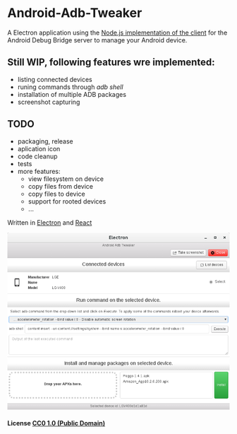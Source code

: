 # Android-Adb-Tweaker

A Electron application using the [Node.js implementation of the client][1] for the Android Debug Bridge server to manage your Android device.
## Still WIP, following features wre implemented:
+ listing connected devices
+ runing commands through _adb shell_
+ installation of multiple ADB packages
+ screenshot capturing

## TODO
+ packaging, release
+ aplication icon
+ code cleanup
+ tests
+ more features:
  + view filesystem on device
  + copy files from device
  + copy files to device
  + support for rooted devices
  + ...

Written in [Electron](https://electron.atom.io/) and [React](https://facebook.github.io/react/)

[1]: https://github.com/openstf/adbkit
![Screenshot1](screenshot1.png)

#### License [CC0 1.0 (Public Domain)](LICENSE.md)